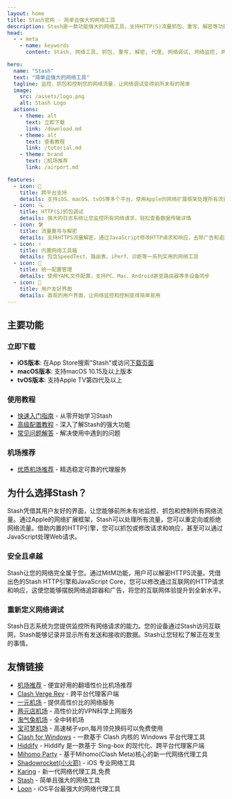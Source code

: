```yaml
---
layout: home
title: Stash官网 - 简单且强大的网络工具
description: Stash是一款功能强大的网络工具，支持HTTP(S)流量抓包、重写、解密等功能。立即下载Stash，体验最佳的网络调试工具。
head:
  - - meta
    - name: keywords
      content: Stash, 网络工具, 抓包, 重写, 解密, 代理, 网络调试, 网络监控, 网络分析, 网络抓包, 网络重写, 网络解密, 网络代理, 网络调试工具, 网络监控工具, 网络分析工具, 网络抓包工具, 网络重写工具, 网络解密工具, 网络代理工具

hero:
  name: "Stash"
  text: "简单且强大的网络工具"
  tagline: 监控、抓包和控制您的网络流量，让网络调试变得前所未有的简单
  image:
    src: /assets/logo.png
    alt: Stash Logo
  actions:
    - theme: alt
      text: 立即下载
      link: /download.md
    - theme: alt
      text: 查看教程
      link: /tutorial.md
    - theme: brand
      text: 🎉机场推荐
      link: /airport.md

features:
  - icon: 📱
    title: 跨平台支持
    details: 支持iOS、macOS、tvOS等多个平台，使用Apple的网络扩展框架处理所有流量
  - icon: 🔍
    title: HTTP(S)抓包调试
    details: 强大的日志系统让您监控所有网络请求，轻松查看数据传输详情
  - icon: 🛠️
    title: 流量重写与解密
    details: 支持HTTPS流量解密，通过JavaScript修改HTTP请求和响应，去除广告和追踪器
  - icon: ⚡
    title: 内置网络工具箱
    details: 包含SpeedTest、路由表、iPerf、诊断等一系列实用的网络工具
  - icon: 📝
    title: 统一配置管理
    details: 使用YAML文件配置，支持PC、Mac、Android甚至路由器等多设备同步
  - icon: 🎯
    title: 用户友好界面
    details: 直观的用户界面，让网络监控和控制变得简单易用
---
```


## 主要功能

### 立即下载
- **iOS版本**: 在App Store搜索"Stash"或访问[下载页面](/download.md)
- **macOS版本**: 支持macOS 10.15及以上版本
- **tvOS版本**: 支持Apple TV第四代及以上

### 使用教程
- [快速入门指南](/tutorial.md) - 从零开始学习Stash
- [高级配置教程](/tutorial.md#安装教程) - 深入了解Stash的强大功能
- [常见问题解答](/faq.md) - 解决使用中遇到的问题

### 机场推荐
- [优质机场推荐](/airport.md) - 精选稳定可靠的代理服务


## 为什么选择Stash？

Stash凭借其用户友好的界面，让您能够前所未有地监控、抓包和控制所有网络流量。通过Apple的网络扩展框架，Stash可以处理所有流量，您可以重定向或拒绝网络流量。借助内置的HTTP引擎，您可以抓包或修改请求和响应，甚至可以通过JavaScript处理Web请求。

### 安全且卓越

Stash让您的网络完全属于您。通过MitM功能，用户可以解密HTTPS流量。凭借出色的Stash HTTP引擎和JavaScript Core，您可以修改通过互联网的HTTP请求和响应，这使您能够摆脱网络追踪器和广告，将您的互联网体验提升到全新水平。

### 重新定义网络调试

Stash日志系统为您提供监控所有网络请求的能力。您的设备通过Stash访问互联网，Stash能够记录并显示所有发送和接收的数据。Stash让您轻松了解正在发生的事情。



## 友情链接

- [机场推荐](https://jichangtuijian.uk) - 便宜好用的翻墙性价比机场推荐
- [Clash Verge Rev](https://clash-verge-rev.org/) - 跨平台代理客户端
- [一元机场](https://1yuan.win/) - 提供高性价比的网络服务
- [两元店机场](http://2yuan.uk) - 高性价比的VPN科学上网服务
- [淘气兔机场](https://taoqitu.uk/) - 全中转机场
- [宝可梦机场](https://baokemeng.bid) - 高速梯子vpn,每月领兑换码可以免费使用
- [Clash for Windows](https://clashcn.org) - 一款基于 Clash 内核的 Windows 平台代理工具
- [Hiddify](https://hiddifycn.org) - Hiddify 是一款基于 Sing-box 的现代化、跨平台代理客户端
- [Mihomo Party](https://mihomo.bid) - 基于Mihomo(Clash Meta)核心的新一代网络代理工具
- [Shadowrocket(小火箭)](https://xiaohuojian.uk) - iOS 专业网络工具
- [Karing](https://karing.uk) - 新一代网络代理工具,免费
- [Stash](https://stashapp.uk) - 简单且强大的网络工具
- [Loon](https://nsloon.uk) - iOS平台最强大的网络代理工具

<style>
:root {
  --vp-home-hero-name-color: transparent;
  --vp-home-hero-name-background: -webkit-linear-gradient(120deg, #bd34fe 30%, #41d1ff);

  --vp-home-hero-image-background-image: linear-gradient(-45deg, #bd34fe 50%, #47caff 50%);
  --vp-home-hero-image-filter: blur(44px);
}

@media (min-width: 640px) {
  :root {
    --vp-home-hero-image-filter: blur(56px);
  }
}

@media (min-width: 960px) {
  :root {
    --vp-home-hero-image-filter: blur(68px);
  }
}
</style>

<Confetti />